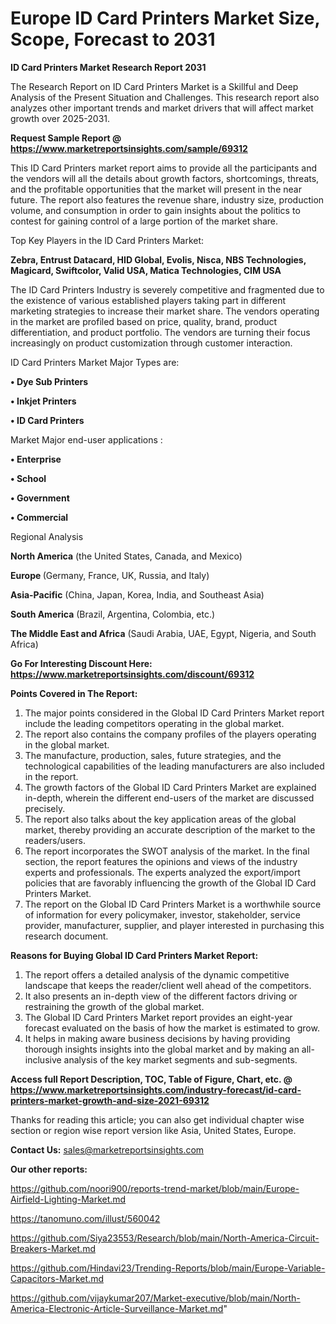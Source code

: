 # Europe ID Card Printers Market Size, Scope, Forecast to 2031

<strong>ID Card Printers Market Research Report 2031</strong>

The Research Report on ID Card Printers Market is a Skillful and Deep Analysis of the Present Situation and Challenges. This research report also analyzes other important trends and market drivers that will affect market growth over 2025-2031.

<strong>Request Sample Report @ <a href=https://www.marketreportsinsights.com/sample/69312>https://www.marketreportsinsights.com/sample/69312</a></strong>

This ID Card Printers market report aims to provide all the participants and the vendors will all the details about growth factors, shortcomings, threats, and the profitable opportunities that the market will present in the near future. The report also features the revenue share, industry size, production volume, and consumption in order to gain insights about the politics to contest for gaining control of a large portion of the market share.

Top Key Players in the ID Card Printers Market:

<strong>Zebra, Entrust Datacard, HID Global, Evolis, Nisca, NBS Technologies, Magicard, Swiftcolor, Valid USA, Matica Technologies, CIM USA</strong>

The ID Card Printers Industry is severely competitive and fragmented due to the existence of various established players taking part in different marketing strategies to increase their market share. The vendors operating in the market are profiled based on price, quality, brand, product differentiation, and product portfolio. The vendors are turning their focus increasingly on product customization through customer interaction.

ID Card Printers Market Major Types are:

<strong>• Dye Sub Printers

• Inkjet Printers

• ID Card Printers</strong>

Market Major end-user applications :

<strong>• Enterprise

• School

• Government

• Commercial</strong>

Regional Analysis

</u><strong><b>North America</b></strong> (the United States, Canada, and Mexico)

<strong><b>Europe </b></strong>(Germany, France, UK, Russia, and Italy)

<strong><b>Asia-Pacific</b></strong> (China, Japan, Korea, India, and Southeast Asia)

<strong><b>South America</b></strong> (Brazil, Argentina, Colombia, etc.)

<strong><b>The Middle East and Africa</b></strong> (Saudi Arabia, UAE, Egypt, Nigeria, and South Africa)

<strong>Go For Interesting Discount Here: <a href=https://www.marketreportsinsights.com/discount/69312>https://www.marketreportsinsights.com/discount/69312</a></strong>

<strong>Points Covered in The Report:</strong>
<ol>
  <li>The major points considered in the Global ID Card Printers Market report include the leading competitors operating in the global market.</li>
  <li>The report also contains the company profiles of the players operating in the global market.</li>
  <li>The manufacture, production, sales, future strategies, and the technological capabilities of the leading manufacturers are also included in the report.</li>
  <li>The growth factors of the Global ID Card Printers Market are explained in-depth, wherein the different end-users of the market are discussed precisely.</li>
  <li>The report also talks about the key application areas of the global market, thereby providing an accurate description of the market to the readers/users.</li>
  <li>The report incorporates the SWOT analysis of the market. In the final section, the report features the opinions and views of the industry experts and professionals. The experts analyzed the export/import policies that are favorably influencing the growth of the Global ID Card Printers Market.</li>
  <li>The report on the Global ID Card Printers Market is a worthwhile source of information for every policymaker, investor, stakeholder, service provider, manufacturer, supplier, and player interested in purchasing this research document.</li>
</ol>
<strong>Reasons for Buying Global ID Card Printers Market Report:</strong>

<ol>
  <li>The report offers a detailed analysis of the dynamic competitive landscape that keeps the reader/client well ahead of the competitors.</li>
  <li>It also presents an in-depth view of the different factors driving or restraining the growth of the global market.</li>
  <li>The Global ID Card Printers Market report provides an eight-year forecast evaluated on the basis of how the market is estimated to grow.</li>
  <li>It helps in making aware business decisions by having providing thorough insights insights into the global market and by making an all-inclusive analysis of the key market segments and sub-segments.</li>
</ol>
<strong>Access full Report Description, TOC, Table of Figure, Chart, etc. @ <a href=https://www.marketreportsinsights.com/industry-forecast/id-card-printers-market-growth-and-size-2021-69312>https://www.marketreportsinsights.com/industry-forecast/id-card-printers-market-growth-and-size-2021-69312</a></strong>


Thanks for reading this article; you can also get individual chapter wise section or region wise report version like Asia, United States, Europe.

<strong>Contact Us:</strong>
sales@marketreportsinsights.com

<strong>Our other reports:</strong>

<a href=https://github.com/noori900/reports-trend-market/blob/main/Europe-Airfield-Lighting-Market.md>https://github.com/noori900/reports-trend-market/blob/main/Europe-Airfield-Lighting-Market.md</a>

<a href=https://tanomuno.com/illust/560042>https://tanomuno.com/illust/560042</a>

<a href=https://github.com/Siya23553/Research/blob/main/North-America-Circuit-Breakers-Market.md>https://github.com/Siya23553/Research/blob/main/North-America-Circuit-Breakers-Market.md</a>

<a href=https://github.com/Hindavi23/Trending-Reports/blob/main/Europe-Variable-Capacitors-Market.md>https://github.com/Hindavi23/Trending-Reports/blob/main/Europe-Variable-Capacitors-Market.md</a>

<a href=https://github.com/vijaykumar207/Market-executive/blob/main/North-America-Electronic-Article-Surveillance-Market.md>https://github.com/vijaykumar207/Market-executive/blob/main/North-America-Electronic-Article-Surveillance-Market.md</a>"
